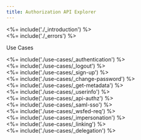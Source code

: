 ```yaml
---
title: Authorization API Explorer
---
```


<div class="api-section" data-section="none">
  <%= include('./_introduction') %>
</div>
<div class="api-section" data-section="none">
  <%= include('./_errors') %>
</div>

<span data-section-label="use-cases">Use Cases</div>

<div class="api-section" data-section="use-cases">
  <%= include('./use-cases/_authentication') %>
</div>

<div class="api-section" data-section="use-cases">
  <%= include('./use-cases/_logout') %>
</div>

<div class="api-section" data-section="use-cases">
  <%= include('./use-cases/_sign-up') %>
</div>

<div class="api-section" data-section="use-cases">
  <%= include('./use-cases/_change-password') %>
</div>

<div class="api-section" data-section="use-cases">
  <%= include('./use-cases/_get-metadata') %>
</div>

<div class="api-section" data-section="use-cases">
  <%= include('./use-cases/_userinfo') %>
</div>

<div class="api-section" data-section="use-cases">
  <%= include('./use-cases/_api-authz') %>
</div>

<div class="api-section" data-section="use-cases">
  <%= include('./use-cases/_saml-sso') %>
</div>

<div class="api-section" data-section="use-cases">
  <%= include('./use-cases/_wsfed-req') %>
</div>

<div class="api-section" data-section="use-cases">
  <%= include('./use-cases/_impersonation') %>
</div>

<div class="api-section" data-section="use-cases">
  <%= include('./use-cases/_linking') %>
</div>

<div class="api-section" data-section="use-cases">
  <%= include('./use-cases/_delegation') %>
</div>
